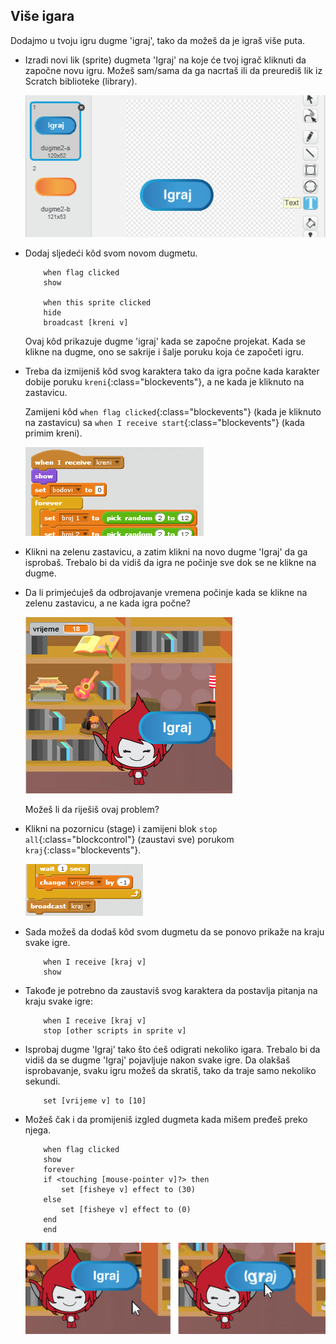 ## Više igara

Dodajmo u tvoju igru dugme 'igraj', tako da možeš da je igraš više puta.

+ Izradi novi lik (sprite) dugmeta 'Igraj' na koje će tvoj igrač kliknuti da započne novu igru. Možeš sam/sama da ga nacrtaš ili da preurediš lik iz Scratch biblioteke (library).
    
    ![screenshot](images/brain-play.png)

+ Dodaj sljedeći kôd svom novom dugmetu.
    
    ```blocks
        when flag clicked
        show
    
        when this sprite clicked
        hide
        broadcast [kreni v]
    ```
    
    Ovaj kôd prikazuje dugme 'igraj' kada se započne projekat. Kada se klikne na dugme, ono se sakrije i šalje poruku koja će započeti igru.

+ Treba da izmijeniš kôd svog karaktera tako da igra počne kada karakter dobije poruku `kreni`{:class="blockevents"}, a ne kada je kliknuto na zastavicu.
    
    Zamijeni kôd `when flag clicked`{:class="blockevents"} (kada je kliknuto na zastavicu) sa `when I receive start`{:class="blockevents"} (kada primim kreni).
    
    ![screenshot](images/brain-start.png)

+ Klikni na zelenu zastavicu, a zatim klikni na novo dugme 'Igraj' da ga isprobaš. Trebalo bi da vidiš da igra ne počinje sve dok se ne klikne na dugme.

+ Da li primjećuješ da odbrojavanje vremena počinje kada se klikne na zelenu zastavicu, a ne kada igra počne?
    
    ![screenshot](images/brain-timer-bug.png)
    
    Možeš li da riješiš ovaj problem?

+ Klikni na pozornicu (stage) i zamijeni blok `stop all`{:class="blockcontrol"} (zaustavi sve) porukom `kraj`{:class="blockevents"}.
    
    ![screenshot](images/brain-end.png)

+ Sada možeš da dodaš kôd svom dugmetu da se ponovo prikaže na kraju svake igre.
    
    ```blocks
        when I receive [kraj v]
        show
    ```

+ Takođe je potrebno da zaustaviš svog karaktera da postavlja pitanja na kraju svake igre:
    
    ```blocks
        when I receive [kraj v]
        stop [other scripts in sprite v]
    ```

+ Isprobaj dugme 'Igraj' tako što ćeš odigrati nekoliko igara. Trebalo bi da vidiš da se dugme 'Igraj' pojavljuje nakon svake igre. Da olakšaš isprobavanje, svaku igru možeš da skratiš, tako da traje samo nekoliko sekundi.
    
    ```blocks
        set [vrijeme v] to [10]
    ```

+ Možeš čak i da promijeniš izgled dugmeta kada mišem pređeš preko njega.
    
    ```blocks
        when flag clicked
        show
        forever
        if <touching [mouse-pointer v]?> then
            set [fisheye v] effect to (30)
        else
            set [fisheye v] effect to (0)
        end
        end
    ```
    
    ![screenshot](images/brain-fisheye.png)